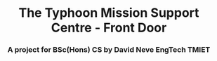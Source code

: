 <h1 align="center">The Typhoon Mission Support Centre - Front Door</h>
<h3 align="center">A project for BSc(Hons) CS by David Neve EngTech TMIET</h3>